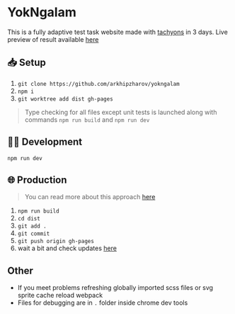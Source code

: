 # YokNgalam

This is a fully adaptive test task website made with
[tachyons](http://tachyons.io) in 3 days. Live preview of result available
[here](https://arkhipzharov.github.io/yokngalam/)

## 📥 Setup

1. `git clone https://github.com/arkhipzharov/yokngalam`
2. `npm i`
3. `git worktree add dist gh-pages`

> Type checking for all files except unit tests is launched along with commands
> `npm run build` and `npm run dev`

## 👷‍♂ Development

`npm run dev`

## 🌐 Production

> You can read more about this approach
[here](https://medium.com/linagora-engineering/deploying-your-js-app-to-github-pages-the-easy-way-or-not-1ef8c48424b7)

1. `npm run build`
2. `cd dist`
3. `git add .`
4. `git commit`
5. `git push origin gh-pages`
6. wait a bit and check updates [here](https://arkhipzharov.github.io/yokngalam/)

## Other

- If you meet problems refreshing globally imported scss files or svg sprite cache reload webpack
- Files for debugging are in `.` folder inside chrome dev tools
